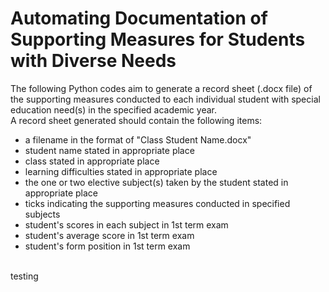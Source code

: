 # Automating Documentation of Supporting Measures for Students with Diverse Needs

The following Python codes aim to generate a record sheet (.docx file) of the supporting measures conducted to each individual student with special education need(s) in the specified academic year.
<br/>
A record sheet generated should contain the following items:
- a filename in the format of "Class Student Name.docx"
- student name stated in appropriate place
- class stated in appropriate place
- learning difficulties stated in appropriate place
- the one or two elective subject(s) taken by the student stated in appropriate place
- ticks indicating the supporting measures conducted in specified subjects
- student's scores in each subject in 1st term exam
- student's average score in 1st term exam
- student's form position in 1st term exam
<br/>
testing
